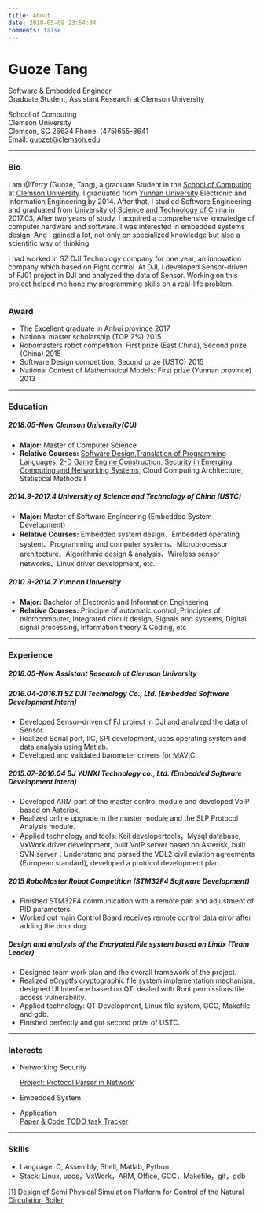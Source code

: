 ```yaml
---
title: About
date: 2018-05-09 23:54:34
comments: false
---
```

# **Guoze Tang**   
Software & Embedded Engineer  
Graduate Student, Assistant Research at Clemson University  

School of Computing  
Clemson University  
Clemson, SC 26634
Phone: (475)655-8641  
Email: guozet@clemson.edu

---

### Bio
I am *@Terry* (Guoze, Tang), a graduate Student in the [School of Computing](http://www.clemson.edu/ces/computing/) at [Clemson University](http://www.clemson.edu/). I graduated from [Yunnan University](https://en.wikipedia.org/wiki/Yunnan_University) Electronic and Information Engineering by 2014. After that, I studied Software Engineering and graduated from [University of Science and Technology of China](https://en.wikipedia.org/wiki/University_of_Science_and_Technology_of_China) in 2017.03. After two years of study. I acquired a comprehensive knowledge of computer hardware and software. I was interested in embedded systems design. And I gained a lot, not only on specialized knowledge but also a scientific way of thinking.   

I had worked in SZ DJI Technology company for one year, an innovation company which based on Fight control. At DJI, I developed Sensor-driven of FJ01 project in DJI and analyzed the data of Sensor. Working on this project helped me hone my programming skills on a real-life problem.  

---

### Award
- The Excellent graduate in Anhui province 2017  
- National master scholarship (TOP 2%) 2015  
- Robomasters robot competition: First prize (East China), Second prize (China) 2015  
- Software Design competition: Second prize (USTC) 2015  
- National Contest of Mathematical Models: First prize (Yunnan province) 2013  

---

### Education
##### 2018.05-Now Clemson University(CU)
- **Major:** Master of Computer Science
- **Relative Courses:** [Software Design](https://people.cs.clemson.edu/~malloy/courses/8700-2018/index.html),[Translation of Programming Languages](https://people.cs.clemson.edu/~malloy/courses/8270-2017/index.html), [2-D Game Engine Construction](https://people.cs.clemson.edu/~malloy/courses/4160-2018fall/index.html),  [Security in Emerging Computing and Networking Systems](https://people.cs.clemson.edu/~hongxih/teaching/2018fall/cpcs8580/2018fall.htm), Cloud Computing Architecture, Statistical Methods I

##### 2014.9-2017.4 University of Science and Technology of China (USTC)
- **Major:** Master of Software Engineering (Embedded System Development)
- **Relative Courses:** Embedded system design、Embedded operating system、Programming and computer systems、Microprocessor architecture、Algorithmic design & analysis、Wireless sensor networks、Linux driver development, etc.  

##### 2010.9-2014.7 Yunnan University	
- **Major:** Bachelor of Electronic and Information Engineering  
- **Relative Courses:** Principle of automatic control, Principles of microcomputer, Integrated circuit design, Signals and systems, Digital signal processing, Information theory & Coding, etc

---

### Experience
##### 2018.05-Now Assistant Research at Clemson University

##### 2016.04-2016.11 SZ DJI Technology Co., Ltd. (Embedded Software Development Intern)
- Developed Sensor-driven of FJ project in DJI and analyzed the data of Sensor.
- Realized Serial port, IIC, SPI development, ucos operating system and data analysis using Matlab.
- Developed and validated barometer drivers for MAVIC.   

##### 2015.07-2016.04 BJ YUNXI Technology co., Ltd. (Embedded Software Development Intern)  
- Developed ARM part of the master control module and developed VoIP based on Asterisk.  
- Realized online upgrade in the master module and the SLP Protocol Analysis module.  
- Applied technology and tools: Keil developertools，Mysql database, VxWork driver development, built VoIP server based on Asterisk, built SVN server；Understand and parsed the VDL2 civil aviation agreements (European standard), developed a protocol development plan.   

##### 2015 RoboMaster Robot Competition (STM32F4 Software Development)  
- Finished STM32F4 communication with a remote pan and adjustment of PID parameters.
-  Worked out main Control Board receives remote control data error after adding the door dog.   

##### Design and analysis of the Encrypted File system based on Linux (Team Leader)  
- Designed team work plan and the overall framework of the project.
- Realized eCryptfs cryptographic file system implementation mechanism, designed UI Interface based
on QT, dealed with Root permissions file access vulnerability.
- Applied technology: QT Development, Linux file system, GCC, Makefile and gdb.
- Finished perfectly and got second prize of USTC. 

---


### Interests
- Networking Security  

    [Project: Protocol Parser in Network](https://github.com/guozetang/Protocol_Parser)
- Embedded System

- Application  
  [Paper & Code TODO task Tracker](https://github.com/guozetang/paper_code_tracker)

---


### Skills
- Language: C, Assembly, Shell, Matlab, Python
- Stack: Linux, ucos，VxWork，ARM, Office, GCC，Makefile，git，gdb  

[1] [Design of Semi Physical Simulation Platform for Control of the Natural Circulation Boiler](https://drive.google.com/open?id=1hWslNK0es94TkyLHxB-3ZWm2VPupseUn)